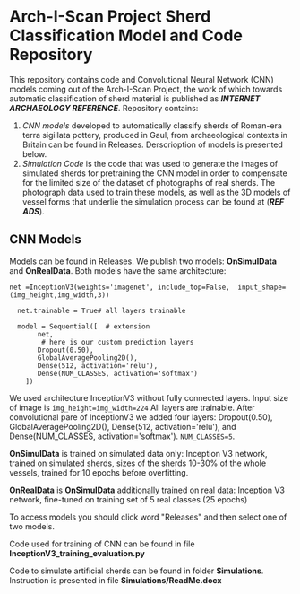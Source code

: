 # Arch-I-Scan Project Sherd Classification Model and Code Repository
This repository contains code and Convolutional Neural Network (CNN) models coming out of the Arch-I-Scan Project, the work of which towards automatic classification of sherd material is published as ***INTERNET ARCHAEOLOGY REFERENCE***.
Repository contains:
1.	*CNN models* developed to automatically classify sherds of Roman-era terra sigillata pottery, produced in Gaul, from archaeological contexts in Britain can be found in Releases. Derscrioption of models is presented below.
2.	*Simulation Code* is the code that was used to generate the images of simulated sherds for pretraining the CNN model in order to compensate for the limited size of the dataset of photographs of real sherds.
The photograph data used to train these models, as well as the 3D models of vessel forms that underlie the simulation process can be found at (***REF ADS***).

## CNN Models
Models can be found in Releases. 
We publish two models: **OnSimulData** and **OnRealData**. Both models have the same architecture:

```
net =InceptionV3(weights='imagenet', include_top=False,  input_shape=(img_height,img_width,3))

  net.trainable = True# all layers trainable

  model = Sequential([  # extension
       net,
        # here is our custom prediction layers
       Dropout(0.50),       
       GlobalAveragePooling2D(),
       Dense(512, activation='relu'),  
       Dense(NUM_CLASSES, activation='softmax')
    ])
```
We used architecture InceptionV3 without fully connected layers.
Input size of image is `img_height=img_width=224`
All layers are trainable.
After convolutional pare of InceptionV3 we added four layers: Dropout(0.50), GlobalAveragePooling2D(), Dense(512, activation='relu'), and Dense(NUM_CLASSES, activation='softmax').
`NUM_CLASSES=5`.

**OnSimulData** is trained on simulated data only: Inception V3 network, trained on simulated sherds, sizes of the sherds 10-30% of the whole vessels, trained for 10 epochs before overfitting.

**OnRealData** is **OnSimulData** additionally trained on real data: Inception V3 network, fine-tuned on training set of 5 real classes (25 epochs)

To access models you should click word "Releases" and then select one of two models.



Code used for training of CNN can be found in file **InceptionV3_training_evaluation.py**

Code to simulate artificial sherds can be found in folder **Simulations**. Instruction is presented in file **Simulations/ReadMe.docx**
